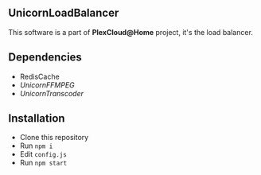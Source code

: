 ## UnicornLoadBalancer

This software is a part of __PlexCloud@Home__ project, it's the load balancer.

## Dependencies
* RedisCache
* *UnicornFFMPEG*
* *UnicornTranscoder*

## Installation
* Clone this repository
* Run `npm i`
* Edit `config.js`
* Run `npm start`
